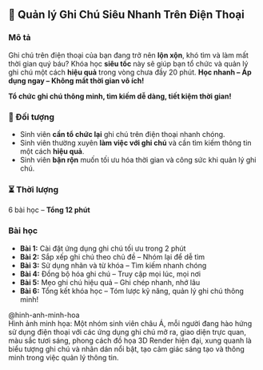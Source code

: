 ## 📌 Quản lý Ghi Chú Siêu Nhanh Trên Điện Thoại

### Mô tả  
Ghi chú trên điện thoại của bạn đang trở nên **lộn xộn**, khó tìm và làm mất thời gian quý báu? Khóa học **siêu tốc** này sẽ giúp bạn tổ chức và quản lý ghi chú một cách **hiệu quả** trong vòng chưa đầy 20 phút. **Học nhanh – Áp dụng ngay – Không mất thời gian vô ích!**

**Tổ chức ghi chú thông minh, tìm kiếm dễ dàng, tiết kiệm thời gian!**

### 🎯 Đối tượng  
- Sinh viên **cần tổ chức lại** ghi chú trên điện thoại nhanh chóng.
- Sinh viên thường xuyên **làm việc với ghi chú** và cần tìm kiếm thông tin một cách **hiệu quả**.
- Sinh viên **bận rộn** muốn tối ưu hóa thời gian và công sức khi quản lý ghi chú.

### ⏳ Thời lượng  
6 bài học – **Tổng 12 phút**

### Bài học  
- **Bài 1:** Cài đặt ứng dụng ghi chú tối ưu trong 2 phút  
- **Bài 2:** Sắp xếp ghi chú theo chủ đề – Nhóm lại để dễ tìm  
- **Bài 3:** Sử dụng nhãn và từ khóa – Tìm kiếm nhanh chóng  
- **Bài 4:** Đồng bộ hóa ghi chú – Truy cập mọi lúc, mọi nơi  
- **Bài 5:** Mẹo ghi chú hiệu quả – Ghi chép nhanh, nhớ lâu  
- **Bài 6:** Tổng kết khóa học – Tóm lược kỹ năng, quản lý ghi chú thông minh!

@hinh-anh-minh-hoa  
Hình ảnh minh họa: Một nhóm sinh viên châu Á, mỗi người đang hào hứng sử dụng điện thoại với các ứng dụng ghi chú mở ra, giao diện trực quan, màu sắc tươi sáng, phong cách đồ họa 3D Render hiện đại, xung quanh là biểu tượng ghi chú và nhãn dán nổi bật, tạo cảm giác sáng tạo và thông minh trong việc quản lý thông tin.